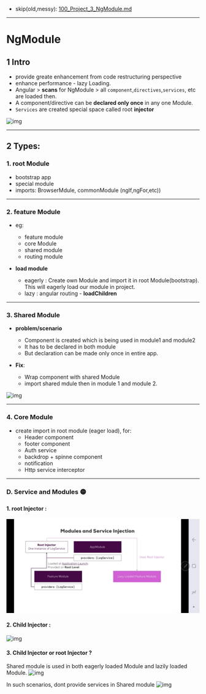 - skip(old,messy): [100_Project_3_NgModule.md](../../99_archive/99_ng_udemy_project_notes/100_Project_3_NgModule.md)

--- 
# NgModule
## 1 Intro
- provide greate enhancement from code restructuring perspective
- enhance performance - lazy Loading.
- Angular > **scans** for NgModule > all `component`,`directives`,`services`, etc are loaded then.
- A component/directive can be **declared only once** in any one Module.
- `Services` are created special space called root **injector**

![img](https://github.com/lekhrajdinkar/NG6/blob/master/notes/assets/ngmod/001_1.jpg)

---
## 2 Types:
### 1. root Module
- bootstrap app
- special module
- imports: BrowserMdule, commonModule (ngIf,ngFor,etc))
---
### 2. feature Module 
- eg:
  - feature module 
  - core Module 
  - shared module
  - routing module

- **load module**
  - eagerly : Create own Module and import it in root Module(bootstrap). This will eagerly load our module in project.
  - lazy : angular routing -  **loadChildren**

---
### 3. Shared Module
- **problem/scenario**
  - Component is created which is being used in module1 and module2
  - It has to be declared in both module
  - But declaration can be made only once in entire app.

- **Fix**:
  - Wrap component with shared Module
  - import shared mdule then in module 1 and module 2.

![img](https://github.com/lekhrajdinkar/NG6/blob/master/notes/assets/ngmod/006.jpg)

---

### 4. Core Module
- create import in root module (eager load), for:
  - Header component
  - footer component
  - Auth service
  - backdrop + spinne component
  - notification
  - Http service interceptor

---

### D. Service and Modules :yellow_circle:

#### 1. root Injector : 
![img](../999_assets/ngmod/011_1.jpg)

#### 2. Child Injector : 
![img](https://github.com/lekhrajdinkar/NG6/blob/master/notes/assets/ngmod/011_2.jpg)

#### 3. Child Injector or root Injector ? 
Shared module is used in both eagerly loaded Module and lazily loaded Module.
![img](https://github.com/lekhrajdinkar/NG6/blob/master/notes/assets/ngmod/011_3.jpg)

In such scenarios, dont provide services in Shared module
![img](https://github.com/lekhrajdinkar/NG6/blob/master/notes/assets/ngmod/011_4.jpg)



